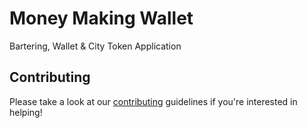 # Money Making Wallet
Bartering,  Wallet &amp; City Token Application

## Contributing
Please take a look at our [contributing](CONTRIBUTING.md) guidelines if you're interested in helping!
